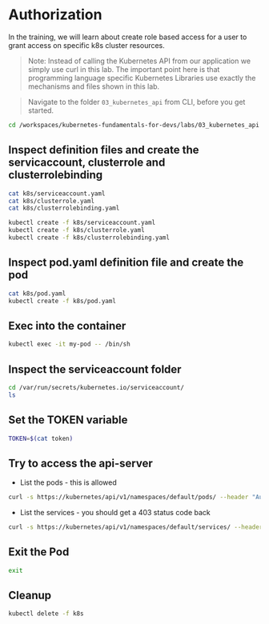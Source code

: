 # Authorization

In the training, we will learn about create role based access for a user to grant access on specific k8s cluster resources.

> Note: Instead of calling the Kubernetes API from our application we simply use curl in this lab. The important point here is that programming language specific Kubernetes Libraries use exactly the mechanisms and files shown in this lab.

>Navigate to the folder `03_kubernetes_api` from CLI, before you get started.

```bash
cd /workspaces/kubernetes-fundamentals-for-devs/labs/03_kubernetes_api
```

## Inspect definition files and create the servicaccount, clusterrole and clusterrolebinding

```bash
cat k8s/serviceaccount.yaml
cat k8s/clusterrole.yaml
cat k8s/clusterrolebinding.yaml
```

```bash
kubectl create -f k8s/serviceaccount.yaml
kubectl create -f k8s/clusterrole.yaml
kubectl create -f k8s/clusterrolebinding.yaml
```

## Inspect pod.yaml definition file and create the pod

```bash
cat k8s/pod.yaml
kubectl create -f k8s/pod.yaml
```

## Exec into the container

```bash
kubectl exec -it my-pod -- /bin/sh
```

## Inspect the serviceaccount folder

```bash
cd /var/run/secrets/kubernetes.io/serviceaccount/
ls 
```

## Set the TOKEN variable

```bash
TOKEN=$(cat token)
```

## Try to access the api-server

* List the pods - this is allowed

```bash
curl -s https://kubernetes/api/v1/namespaces/default/pods/ --header "Authorization: Bearer $TOKEN" --cacert ca.crt 
```

* List the services - you should get a 403 status code back

```bash
curl -s https://kubernetes/api/v1/namespaces/default/services/ --header "Authorization: Bearer $TOKEN" --cacert ca.crt 
```

## Exit the Pod

```bash
exit
```

## Cleanup

```bash
kubectl delete -f k8s
```
